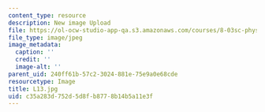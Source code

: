 ```yaml
---
content_type: resource
description: New image Upload
file: https://ol-ocw-studio-app-qa.s3.amazonaws.com/courses/8-03sc-physics-iii-vibrations-and-waves-fall-2016/c35a283d752d5d8fb8778b14b5a11e3f_L13.jpg
file_type: image/jpeg
image_metadata:
  caption: ''
  credit: ''
  image-alt: ''
parent_uid: 240ff61b-57c2-3024-881e-75e9a0e68cde
resourcetype: Image
title: L13.jpg
uid: c35a283d-752d-5d8f-b877-8b14b5a11e3f
---
```

